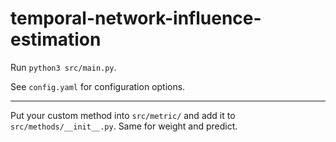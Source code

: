 # temporal-network-influence-estimation

Run `python3 src/main.py`.

See `config.yaml` for configuration options.

--- 

Put your custom method into `src/metric/` and add it to `src/methods/__init__.py`. Same for weight and predict.